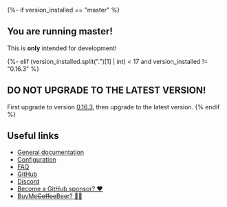 {%- if version_installed == "master" %}
## You are running master!

This is **only** intended for development!

{%- elif (version_installed.split(".")[1] | int) < 17 and version_installed != "0.16.3" %}
## DO NOT UPGRADE TO THE LATEST VERSION!

First upgrade to version [0.16.3](https://github.com/hacs/integration/releases/tag/0.16.3), then upgrade to the latest version.
{% endif %}
## Useful links

- [General documentation](https://hacs.xyz/)
- [Configuration](https://hacs.xyz/docs/configuration/start)
- [FAQ](https://hacs.xyz/docs/faq/what)
- [GitHub](https://github.com/hacs)
- [Discord](https://discord.gg/apgchf8)
- [Become a GitHub sponsor? ❤️](https://github.com/sponsors/ludeeus)
- [BuyMe~~Coffee~~Beer? 🍺🙈](https://buymeacoffee.com/ludeeus)
